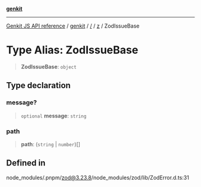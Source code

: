 [**genkit**](../../../README.md)

***

[Genkit JS API reference](../../../../README.md) / [genkit](../../../README.md) / [/](../../../README.md) / [z](../README.md) / ZodIssueBase

# Type Alias: ZodIssueBase

> **ZodIssueBase**: `object`

## Type declaration

### message?

> `optional` **message**: `string`

### path

> **path**: (`string` \| `number`)[]

## Defined in

node\_modules/.pnpm/zod@3.23.8/node\_modules/zod/lib/ZodError.d.ts:31
